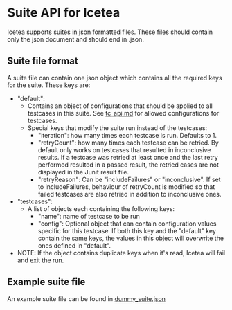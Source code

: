 # Suite API for Icetea
Icetea supports suites in json formatted files.
These files should contain only the json document
and should end in .json.

## Suite file format
A suite file can contain one json object which contains
all the required keys for the suite. These keys are:

* "default":
    * Contains an object of configurations that should be applied
    to all testcases in this suite. See [tc_api.md](tc_api.md)
    for allowed configurations for testcases.
    * Special keys that modify the suite run instead of the testcases:
        * "iteration": how many times each testcase is run.
        Defaults to 1.
        * "retryCount": how many times each testcase can be retried.
        By default only works on testcases that resulted in
        inconclusive results.
        If a testcase was retried at least once
        and the last retry performed resulted in a passed result,
        the retried cases are not displayed in the Junit result file.
        * "retryReason": Can be "includeFailures" or "inconclusive".
        If set to includeFailures, behaviour of retryCount is modified
        so that failed testcases are also retried
        in addition to inconclusive ones.
* "testcases":
    * A list of objects each containing the following keys:
        * "name": name of testcase to be run
        * "config": Optional object that can contain configuration
        values specific for this testcase.
        If both this key and the "default" key contain the same keys,
        the values in this object will overwrite
        the ones defined in "default".
* NOTE: If the object contains duplicate keys when it's read, Icetea will fail and exit the run.

## Example suite file
An example suite file can be found in
[dummy_suite.json](./../examples/dummy_suite.json)